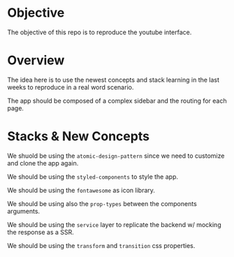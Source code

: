 # Objective

The objective of this repo is to reproduce the youtube interface.

# Overview

The idea here is to use the newest concepts and stack learning in the last weeks to reproduce in a real word scenario.

The app should be composed of a complex sidebar and the routing for each page.

# Stacks & New Concepts

We shuold be using the `atomic-design-pattern` since we need to customize and clone the app again.

We should be using the `styled-components` to style the app.

We should be using the `fontawesome` as icon library.

We should be using also the `prop-types` between the components arguments.

We should be using the `service` layer to replicate the backend w/ mocking the response as a SSR.

We should be using the `transform` and `transition` css properties.
